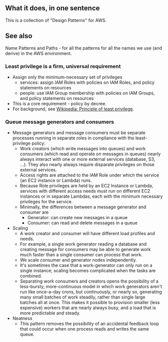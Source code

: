## What it does, in one sentence
This is a collection of "Design Patterns" for AWS.

## See also
Name Patterns and Paths - for all the patterns for all the names we use (and derive) in the AWS environment.

### Least privilege is a firm, universal requirement
- Assign only the minimum-necessary set of privileges
  - services: assign IAM Roles with policies on IAM Roles, and policy statements on resources
  - people: use IAM Group membership with policies on IAM Groups, and policy statements on resources
- This is a core requirement - policy by decree.
- For background, see [Wikipedia: Principle of least privilege](https://en.wikipedia.org/wiki/Principle_of_least_privilege).

### Queue message generators and consumers
- Message generators and message consumers must be separate processes running in separate roles in compliance with the least-privilege policy:
  - Work creators (which write messages into queues) and work consumers (which read and operate on messages in queues) nearly always interact with one or more external services (database, S3, ...). They also nearly always require disparate privileges on those external services.
  - Access rights are attached to the IAM Role under which the service (an EC2 instance or Lambda) runs.
  - Because Role privileges are held by an EC2 Instance or Lambda, services with different access needs must run on different EC2 instances or in separate Lambdas, each with the minimum necessary privileges for the service.
  - Minimally, the differences between a message generator and consumer are
    - Generator: can create new messages in a queue
    - Consumer: can read and delete messages in a queue
- Scaling
  - A work creator and consumer will have different load profiles and needs.
  - For example, a single work generator reading a database and creating message for consumers may be able to generate work much faster than a single consumer can process that work.
  - We scale consumer and generator nodes independently.
  - It's sometimes the case that a work-generator can only run on a single instance; scaling becomes complicated when the tasks are combined.
  - Separating work consumers and creators opens the possibility of a less-bursty, more-continuous model in which work generators aren't run like once-a-day crons, but continuously, or nearly so, generating many small batches of work steadily, rather than single large batches all at once. This makes it possible to provision smaller (less expensive) workers that are nearly always busy, and a load that is more predictable and steady.
- Neatness
  - This pattern removes the possibility of an accidental feedback loop that could occur when one process reads and writes the same queue.
